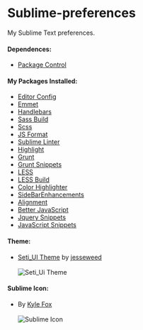 # Sublime-preferences
My Sublime Text preferences.

#### Dependences:

- [Package Control](https://packagecontrol.io/installation)

#### My Packages Installed:

- [Editor Config](https://packagecontrol.io/packages/EditorConfig)
- [Emmet](https://packagecontrol.io/packages/Emmet)
- [Handlebars](https://packagecontrol.io/packages/Handlebars)
- [Sass Build](https://packagecontrol.io/packages/SASS%20Build)
- [Scss](https://packagecontrol.io/packages/SCSS)
- [JS Format](https://packagecontrol.io/packages/JsFormat)
- [Sublime Linter](https://packagecontrol.io/packages/SublimeLinter)
- [Highlight](https://packagecontrol.io/packages/Highlight)
- [Grunt](https://packagecontrol.io/packages/Grunt)
- [Grunt Snippets](https://packagecontrol.io/packages/Grunt%20Snippets)
- [LESS](https://packagecontrol.io/packages/LESS)
- [LESS Build](https://packagecontrol.io/packages/LESS-build)
- [Color Highlighter](https://packagecontrol.io/packages/Color%20Highlighter)
- [SideBarEnhancements](https://packagecontrol.io/packages/SideBarEnhancements)
- [Alignment](https://packagecontrol.io/packages/Alignment)
- [Better JavaScript](https://packagecontrol.io/packages/Better%20JavaScript)
- [Jquery Snippets](https://packagecontrol.io/packages/jQuery%20Snippets%20pack)
- [JavaScript Snippets](https://packagecontrol.io/packages/JavaScript%20Snippets)

#### Theme:

- [Seti_UI Theme](https://packagecontrol.io/packages/Seti_UI) by [jesseweed](https://github.com/jesseweed)
<br/><br/>
![Seti_Ui Theme](https://packagecontrol.io/readmes/img/bd0901c7489baf4350f723510f6c5ee52e4c78de.png)



#### Sublime Icon:

- By [Kyle Fox](https://dribbble.com/kylefox)
<br/><br/>
![Sublime Icon](https://d13yacurqjgara.cloudfront.net/users/268/screenshots/1837740/st3_1x.png)






